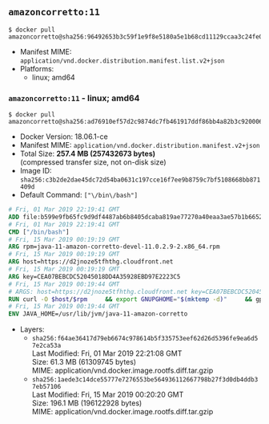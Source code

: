 ## `amazoncorretto:11`

```console
$ docker pull amazoncorretto@sha256:96492653b3c59f1e9f8e5180a5e1b68cd11129ccaa3c24fe06fb4baa13eab4df
```

-	Manifest MIME: `application/vnd.docker.distribution.manifest.list.v2+json`
-	Platforms:
	-	linux; amd64

### `amazoncorretto:11` - linux; amd64

```console
$ docker pull amazoncorretto@sha256:ad76910ef57d2c9874dc7fb461917ddf86bb4a82b3c920006d982693335322fc
```

-	Docker Version: 18.06.1-ce
-	Manifest MIME: `application/vnd.docker.distribution.manifest.v2+json`
-	Total Size: **257.4 MB (257432673 bytes)**  
	(compressed transfer size, not on-disk size)
-	Image ID: `sha256:c3b2de2dae45dc72d54ba0631c197cce16f7ee9b8759c7bf5108668bb871409d`
-	Default Command: `["\/bin\/bash"]`

```dockerfile
# Fri, 01 Mar 2019 22:19:41 GMT
ADD file:b599e9fb65fc9d9df4487ab6b8405dcaba819ae77270a40eaa3ae57b1b66524d in / 
# Fri, 01 Mar 2019 22:19:41 GMT
CMD ["/bin/bash"]
# Fri, 15 Mar 2019 00:19:19 GMT
ARG rpm=java-11-amazon-corretto-devel-11.0.2.9-2.x86_64.rpm
# Fri, 15 Mar 2019 00:19:19 GMT
ARG host=https://d2jnoze5tfhthg.cloudfront.net
# Fri, 15 Mar 2019 00:19:19 GMT
ARG key=CEA07BEBCDC52045018DD4A35928EBD97E2223C5
# Fri, 15 Mar 2019 00:19:44 GMT
# ARGS: host=https://d2jnoze5tfhthg.cloudfront.net key=CEA07BEBCDC52045018DD4A35928EBD97E2223C5 rpm=java-11-amazon-corretto-devel-11.0.2.9-2.x86_64.rpm
RUN curl -O $host/$rpm     && export GNUPGHOME="$(mktemp -d)"     && gpg --batch --keyserver ha.pool.sks-keyservers.net --recv-keys $key     && gpg --armor --export $key > corretto.asc     && rpm --import corretto.asc     && rpm -K $rpm     && rpm -i $rpm     && rm -r $GNUPGHOME corretto.asc $rpm     && yum install -y fontconfig     && yum clean all
# Fri, 15 Mar 2019 00:19:44 GMT
ENV JAVA_HOME=/usr/lib/jvm/java-11-amazon-corretto
```

-	Layers:
	-	`sha256:f64ae36417d79eb6674c978614b5f335753eef62d26d5396fe9ea6d57e2ca53a`  
		Last Modified: Fri, 01 Mar 2019 22:21:08 GMT  
		Size: 61.3 MB (61309745 bytes)  
		MIME: application/vnd.docker.image.rootfs.diff.tar.gzip
	-	`sha256:1aede3c14dce55777e7276553be564936112667798b27f3d0db4ddb37eb57106`  
		Last Modified: Fri, 15 Mar 2019 00:20:20 GMT  
		Size: 196.1 MB (196122928 bytes)  
		MIME: application/vnd.docker.image.rootfs.diff.tar.gzip
